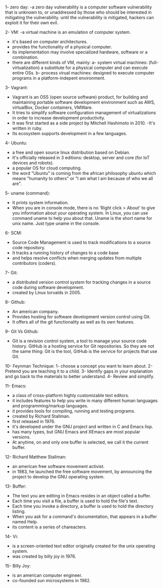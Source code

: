 1- zero day:
-a zero day vulnerability is a computer software vulnerability that is unknown to, or unaddressed by those who should be interested in mitigating the vulnerability. until the vulnerability is mitigated, hackers can exploit it for their own evil.

2- VM:
-a virtual machine is an emulation of computer system.
- it's based on computer architectures.
- provides the functionality of a physical computer.
- its implementation may involve specialized hardware, software or a combination.
- there are different kinds of VM, mainly:
a- system virtual machines: (full-virtualization) a substitute for a physical computer and can execute entire OSs.
b- process virual machines: designed to execute computer programs in a platform-indepent environment.

3- Vagrant:
- Vagrant is an OSS (open source software) product, for building and maintaining portable software development environment such as AWS, virtualBox, Docker containers, VMWare.
- It tries to simplify software configuration management of virtualizations in order to increase development productivity.
- It was first started as a side project by Mitchell Hashimoto in 2010.
-It's written in ruby.
- Its ecosystem supports development in a few languages.

4- Ubuntu:
- a free and open source linux distribution based on Debian.
- It's officially  released in 3 editions: desktop, server and core (for IoT devices and robots).
- a popular OS for cloud computing.
- the word "Ubuntu" is coming from the african philosophy ubuntu which means "humanity to others" or "I am what I am because of who we all are".

5- uname (command):
- It prints system information.
- When you are in console mode, there is no 'Right click > About' to give you information about your operating system. In Linux, you can use command uname to help you about that. Uname is the short name for unix name. Just type uname in the console.

6- SCM:
- Source Code Management is used to track modifications to a source code repository.
- It tracks a running history of changes to a code base
- and helps resolve conflicts when merging updates from multiple contributors (coders).

7- Git:
- a distributed version control system for tracking changes in a source code during software development.
- created by Linux torvalds in 2005.

8- Github:
- An american company.
- Provides hosting for software development version control using Git.
- It offers all of the git functionality as well as its own features.

9- Git Vs Github:
- Git is a revision control system, a tool to manage your source code history. GitHub is a hosting service for Git repositories. So they are not the same thing: Git is the tool, GitHub is the service for projects that use Git.

10- Feynman Technique:
 1- choose a concept you want to learn about.
 2- Pretend you are teaching it to a child.
 3- Identify gaps in your explanation and go back to the materials to better understand.
 4- Review and simplify.
 
11- Emacs:
- a class of cross-platform highly customizable text editors.
- it includes features to help you write in many different human languages and programming/markup languages.
- it provides tools for compiling, running and testing programs.
- created by Richard Stallman.
- first released in 1976.
- it's developed under the GNU project and written in C and Emacs lisp.
- has many types, but GNU Emacs and XEmacs are most popular versions.
- At anytime, on and only one buffer is selected, we call it the current buffer.

12- Richard Matthew Stallman:
- an american free software movement activist.
- in 1983, he launched the free software movement, by announcing the project to develop the GNU operating system.

13- Buffer:
- The text you are editing in Emacs resides in an object called a buffer.
- Each time you visit a file, a buffer is used to hold the file's text.
- Each time you invoke a directory, a buffer is used to hold the directory listing.
- When you ask for a command's documentation, that appears in a buffer named Help.
- its content is a series of chareacters.

14- Vi:
- is a screen-oriented text editor originally created for the unix operating system.
- was created by billy joy in 1976.

15- Billy Joy:
- is an american computer engineer.
- co-founded sun microsystems in 1982.

